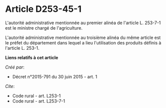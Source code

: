 # Article D253-45-1

L'autorité administrative mentionnée au premier alinéa de l'article L. 253-7-1 est le ministre chargé de l'agriculture. 

L'autorité administrative mentionnée au troisième alinéa du même article est le préfet du département dans lequel a lieu
l'utilisation des produits définis à l'article L. 253-1.

**Liens relatifs à cet article**

_Créé par_:

  - Décret n°2015-791 du 30 juin 2015 - art. 1

_Cite_:

  - Code rural - art. L253-1
  - Code rural - art. L253-7-1
